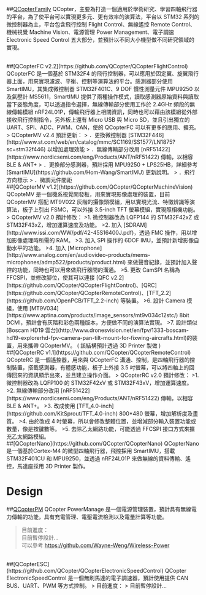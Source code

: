 ##[QCopterFamily](https://github.com/Hom-Wang/QCopterFamily)
QCopter，主要為打造一個適用於學術研究、學習四軸飛行器的平台，為了使平台可以實現更多元、更有效率的演算法，平台以 STM32 系列的微控制器為主，平台包含飛行控制 Flight Control、無線遙控 Remote Control、機械視覺 Machine Vision、電源管理 Power Management、電子調速 Electronic Speed Control 五大部分，並預計以不同大小機型做不同研究領域的實現。

<br>
##[QCopterFC v2.2](https://github.com/QCopter/QCopterFlightControl)
QCopterFC 是一個基於 STM32F4 的飛行控制器，可以應用於固定翼、旋翼飛行器上面，用來實現濾波、平衡、控制等演算法的平台。感測器部分使用 SmartIMU，其集成微控制器 STM32F401C、9 DOF 慣性測量元件 MPU9250 以及氣壓計 MS5611，SmartIMU 提供了兩種操作模式，讀取感測器原始資料與讀取當下姿態角度，可以透過指令選擇，無線傳輸部分使用工作於 2.4GHz 頻段的無線傳輸模組 nRF24L01P，傳輸飛行器上相關資訊，同時也可以藉由該模組從外部接收飛行控制指令，另外板上還有 Micro USB 與 Micro SD，並且引出獨立的 UART、SPI、ADC、PWM、CAN，使的 QCopterFC 可以有更多的應用、擴充。
 > QCopterMV v2.4 預計更新：  
 > ．更換微控制器 [STM32F446](http://www.st.com/web/en/catalog/mmc/SC1169/SS1577/LN1875?sc=stm32f446) 以增加處理效能  
 > ．無線傳輸部分改用 [nRF51422](https://www.nordicsemi.com/eng/Products/ANT/nRF51422) 傳輸，以相容 BLE & ANT+  
 > ．更換部分感測器，預計採用 MPU9250 + LPS25HB，詳細參考 [SmartIMU](https://github.com/Hom-Wang/SmartIMU) 更新說明。  
 > ．飛行方向標示  
 > ．微調元件間距  
 
<br>
##[QCopterMV v1.2](https://github.com/QCopter/QCopterMachineVision)
QCopteMV 是一個機系視覺開發板，用來實現影像處理的裝置，目前 QCopterMV 搭配 MT9V022 灰階的攝像頭模組，用以實現光流、特徵辨識等演算法，板子上引出 FSMC，可以外接 3.5-inch TFT 螢幕模組，實現照相機功能。
> QCopterMV v2.0 預計修改：  
>1. 微控制器改為 LQFP144 的 STM32F42xZ 或 STM32F43xZ，增加運算速度及功能。  
>2. 加入 [SDRAM](http://www.issi.com/WW/pdf/42-45S16400J.pdf)，透過 FMC 操作，用以增加影像處理時所需的 RAM。  
>3. 加入 SPI 操作的 6DOF IMU，並預計新增影像自動水平的功能。  
>4. 加入 [Microphone](http://www.analog.com/en/audiovideo-products/mems-microphones/admp522/products/product.html) 來做聲音紀錄，並預計加入聲控的功能，同時也可以用來做飛行器間的溝通。  
>5. 更改 CamSPI 名稱為 FFCSPI，並修改腳位，使其可以連接 [QFC v2.2](https://github.com/QCopter/QCopterFlightControl)、[QRC](https://github.com/QCopter/QCopterRemoteControl)、[TFT_2.2](https://github.com/OpenPCB/TFT_2.2-inch) 等裝置。  
>6. 設計 Camera 模組，使用 [MT9V034](https://www.aptina.com/products/image_sensors/mt9v034c12stc/) 8bit DCMI，預計會有灰階和彩色兩種版本，方便做不同的演算法實現。  
>7. 設計類似 [Boscam HD19 雲台](http://www.dronesvision.net/en/fpv/1333-boscam-hd19-explorerhd-fpv-camera-pan-tilt-mount-for-fixwing-aircrafts.html)的裝置，用來攜帶 QCopterMV。 ( 該結構預計透過 3D Printer 製做 )  

<br>
##[QCopterRC v1.1](https://github.com/QCopter/QCopterRemoteControl)
QCopteRC 是一個遙控器，用來與 QCopterFC 溝通、控制，是四軸飛行器的控制裝置，搭載感測器，有體感功能，板子上外接 3.5 吋螢幕，可以將四軸上的回傳回來的資訊顯示出來，並且建立操作介面。
> QCopterRC v2.0 預計修改：  
>1. 微控制器改為 LQFP100 的 STM32F42xV 或 STM32F43xV，增加運算速度。  
>2. 無線傳輸部分改用 [nRF51422](https://www.nordicsemi.com/eng/Products/ANT/nRF51422) 傳輸，以相容 BLE & ANT+。  
>3. 改成使用 [TFT_4.0-inch](https://github.com/KitSprout/TFT_4.0-inch) 800*480 螢幕，增加解析度及畫質。  
>4. 由於改成 4 吋螢幕，所以會修改整體位置，並增減部分輸入裝置功能或數量，像是按鍵數等。  
>5. 去除乙太網路功能，可能透過 FFCSPI 接口方式來擴充乙太網路模組。  

<br>
##[QCopterNano](https://github.com/QCopter/QCopterNano)
QCopterNano 是一個基於Cortex-M4 的微型四軸飛行器，飛控採用 SmartIMU，搭載 STM32F401CU 和 MPU9250，並透過 nRF24L01P 來做無線的資料傳輸、遙控，馬達座採用 3D Printer 製作。  

Design
========

##[QCopterPM](https://github.com/QCopter/QCopterPowerManage)
QCopter PowerManage 是一個電源管理裝置，預計具有無線電力傳輸的功能，具有充電管理、電壓電流檢測以及電量計算等功能。
> 目前進度：  
> 目前暫停設計...  
> 可以參考 https://github.com/Wayne-Weng/Wireless-Power

<br>
##[QCopterESC](https://github.com/QCopter/QCopterElectronicSpeedControl)
QCopter ElectronicSpeedControl 是一個無刷馬達的電子調速器，預計使用提供 CAN BUS、UART、PWM 等方式控制。
> 目前進度：  
> 目前暫停設計...  
